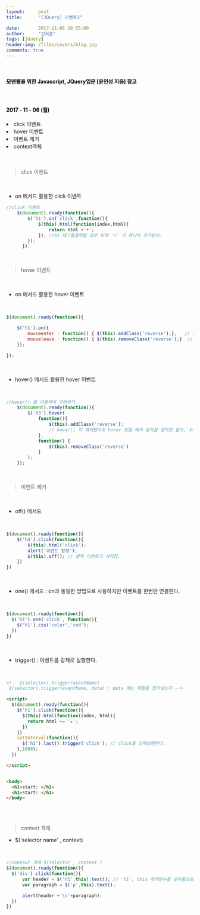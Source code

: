 ```yaml
---
layout:     post
title:      "[JQuery] 이벤트1"

date:       2017-11-06 20:55:00
author:     "신희준"
tags: [jQuery]
header-img: /files/covers/blog.jpg
comments: true
---
```



<head>
 <meta property="og:type" content="website">
 <meta property="og:title" content="jQuery 이벤트">
 <meta property="og:description" content="jQuery 이벤트">
 <meta property="og:url" content="http://shj7242.github.io/2017/11/06/JQuery4/">

 <meta name="twitter:card" content="summary">
  <meta name="twitter:title" content="jQuery 이벤트">
  <meta name="twitter:description" content="jQuery 이벤트">
  <meta name="FACEBOOK:domain" content="http://shj7242.github.io/2017/11/06/JQuery4/">
  <meta name="facebook:card" content="summary">
   <meta name="facebook:title" content="jQuery 이벤트">
   <meta name="facebook:description" content="jQuery 이벤트">
   <meta name="facebook:domain" content="http://shj7242.github.io/2017/11/06/JQuery4/">


 </head>

<br>
<H4 style ="font-weight:bold; color:black;"> 모덴웹을 위한 Javascript, JQuery입문 [윤인성 지음] 참고</H4>
<br>
<H4 style ="font-weight:bold; color : black">2017 - 11 - 06 (월)</H4>
<li>click 이벤트</li>
<li>hover 이벤트</li>
<li>이벤트 제거</li>
<li>context객체</li>
<br>
<br>

> click 이벤트

<br>

* on 메서드 활용한  click 이벤트

~~~javascript
//click 이벤트
    $(document).ready(function(){
        $('h1').on('click',function(){
            $(this).html(function(index,html){
                return html +'+';
            }); //h1 태그를클릭할 경우 뒤에 '+' 가 하나씩 추가된다.
        });
      });
~~~

<br>

>hover 이벤트

<br>

* on 메서드 활용한 hover 이벤트

<br>

~~~javascript
$(document).ready(function(){

    $('h1').on({
        mouseenter : function() { $(this).addClass('reverse');},   // 마우스가 hover 되었을 떄 reverse 클래스 추가
        mouseleave : function() { $(this).removeClass('reverse');}  // 마우스가 해당 문서객체에서 벗어났을떄 reverse 클래스 제거
    });

});
~~~

<br>

* hover() 메서드 활용한 hover 이벤트

<br>

~~~javascript
//hover() 를 이용하여 구현하기
    $(document).ready(function(){
        $('h3').hover(
            function(){
                $(this).addClass('reverse');
                // hover() 의 매개변수로 hover 됬을 때의 동작을 정의한 함수, 두번째로 마우스가 벗어났을 때 동작을 정의한 함수를 차례로 넣는다.
            },
            function() {
                $(this).removeClass('reverse')
            }
        );
    });
~~~

<br>

>이벤트 제거

<br>

* off() 메서드

<br>

~~~javascript
$(document).ready(function(){
    $('h4').click(function(){
        $(this).html('click');
        alert('이벤트 발생');
        $(this).off(); // 클릭 이벤트가 사라짐.
    })
})
~~~

<br>

* one() 메서드 : on과 동일한 방법으로 사용하지만 이벤트를 한번만 연결한다.

<br>

~~~javascript
$(document).ready(function(){
  $('h1').one('click', function(){
    $('h1').css('color','red');
  })
})
~~~

<br>

* trigger() : 이벤트를 강제로 실행한다.

<br>

~~~html
<!-- $(selector).trigger(eventName)
 $(selector).trigger(eventName, data) : data 에는 배열을 집어넣는다 -->

<script>
  $(document).ready(function(){
    $('h1').click(function(){
      $(this).html(function(index, html){
        return html += '★';
      })
    })
    setInterval(function(){
      $('h1').last().trigger('click'); // click을 강제실행한다.
    },1000);
  })

</script>


<body>
  <h1>start: </h1>
  <h1>start: </h1>
</body>
~~~

<br><br>

>context 객체

* $('selector name' , context)

<br>

~~~javascript
//context 객체 $(selector , context )
$(document).ready(function(){
  $('div').click(function(){
      var header = $('h1',this).text(); // 'h1', this 매개변수를 넣어줌으로써 해당 클릭한 element의 text를 불러올 수 있다.
      var paragraph = $('p',this).text();

      alert(header +'\n'+paragraph);
  })
})

~~~
